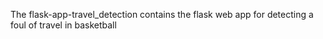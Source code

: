 The flask-app-travel_detection contains the flask web app for detecting a foul of travel in basketball
